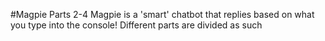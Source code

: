 #Magpie Parts 2-4
Magpie is a 'smart' chatbot that replies based on what you type into the console!
Different parts are divided as such
